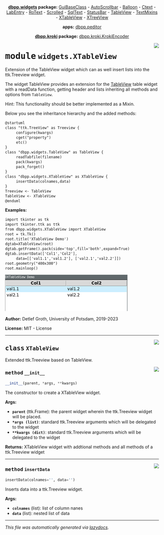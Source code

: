 <center>

**[dbpp.widgets](dbpp.widgets.md) package:** 
[GuiBaseClass](dbpp.widgets.GuiBaseClass.md) -
[AutoScrollbar](dbpp.widgets.AutoScrollbar.md) -
[Balloon](dbpp.widgets.Balloon.md) -
[Ctext](dbpp.widgets.Ctext.md) -
[LabEntry](dbpp.widgets.LabEntry.md) -
[RoText](dbpp.widgets.RoText.md) -
[Scrolled](dbpp.widgets.Scrolled.md) -
[SqlText](dbpp.widgets.SqlText.md) -
[StatusBar](dbpp.widgets.StatusBar.md) -
[TableView](dbpp.widgets.TableView.md) -
[TextMixins](dbpp.widgets.TextMixins.md) -
[XTableView](dbpp.widgets.XTableView.md) -
[XTreeView](dbpp.widgets.XTreeView.md) 

**apps:** [dbpp.peditor](dbpp.peditor.PumlEditor.md)

**[dbpp.kroki](dbpp.kroki.md) package:** 
[dbpp.kroki.KrokiEncoder](dbpp.kroki.KrokiEncoder.md)

</center>

<!-- markdownlint-disable -->

<a href="../dbpp/widgets/XTableView.py#L0"><img align="right" style="float:right;" src="https://img.shields.io/badge/-source-cccccc?style=flat-square" /></a>

# <kbd>module</kbd> `widgets.XTableView`
Extension of the TableView widget which can as well insert lists into the ttk.Treeview widget. 

The widget TableView provides an extension for the [TableView](TableView.html)  table widget with a readData function, getting header and lists  inheriting all methods and options from `TableView`. 

Hint: This functionality should be better implemented as a Mixin. 

Below you see the inheritance hierarchy and the added methods: 

```{.kroki echo=false dia=plantuml}
@startuml
class "ttk.TreeView" as Treeview {
     configure(kwargs)
     cget("property")
     etc()
}
class "dbpp.widgets.TableView" as TableView {
     readTabfile(filename)
     pack(kwargs)
     pack_forget()
}
class "dbpp.widgets.XTableView" as XTableView {
     insertData(colnames,data)
}
Treeview <- TableView
TableView <- XTableView
@enduml
``` 



**Examples:**
 

```
import tkinter as tk
import tkinter.ttk as ttk
from dbpp.widgets.XTableView import XTableView 
root = tk.Tk()
root.title('XTableView Demo')
dgtab=XTableView(root)
dgtab.getFrame().pack(side='top',fill='both',expand=True)
dgtab.insertData(['Col1','Col2'],
     data=[['val1.1','val1.2'], ['val2.1','val2.2']])
root.geometry("400x300")
root.mainloop()
``` 

![](XTableView.png) 

**Author:** Detlef Groth, University of Potsdam, 2019-2023 

**License:** MIT - License 



---

<a href="../dbpp/widgets/XTableView.py#L63"><img align="right" style="float:right;" src="https://img.shields.io/badge/-source-cccccc?style=flat-square" /></a>

## <kbd>class</kbd> `XTableView`
Extended ttk.Treeview based on TableView. 

<a href="../dbpp/widgets/XTableView.py#L66"><img align="right" style="float:right;" src="https://img.shields.io/badge/-source-cccccc?style=flat-square" /></a>

### <kbd>method</kbd> `__init__`

```python
__init__(parent, *args, **kwargs)
```

The constructor to create a XTableView widget. 



**Args:**
 
 - <b>`parent`</b> (ttk.Frame): the parent widget wherein the ttk.Treeview widget will be placed. 
 - <b>`*args (list)`</b>:  standard ttk.Treeview arguments which will be delegated to the widget 
 - <b>`**kwargs (dict)`</b>:  standard ttk.Treeview arguments which will be delegated to the widget 



**Returns:**
 XTableView widget with addtional methods and all methods of a ttk.Treeview widget 




---

<a href="../dbpp/widgets/XTableView.py#L80"><img align="right" style="float:right;" src="https://img.shields.io/badge/-source-cccccc?style=flat-square" /></a>

### <kbd>method</kbd> `insertData`

```python
insertData(colnames='', data='')
```

Inserts data into a ttk.Treeview widget. 



**Args:**
 
 - <b>`colnames`</b> (list):  list of column nanes 
 - <b>`data`</b> (list):  nested list of data 




---

_This file was automatically generated via [lazydocs](https://github.com/ml-tooling/lazydocs)._
